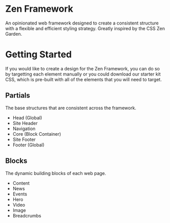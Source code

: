 # Zen Framework

An opinionated web framework designed to create a consistent structure with a flexible and efficient styling strategy. Greatly inspired by the CSS Zen Garden.

# Getting Started

If you would like to create a design for the Zen Framework, you can do so by targetting each element manually or you could download our starter kit CSS, which is pre-built with all of the elements that you will need to target.

## Partials
The base structures that are consistent across the framework.
- Head (Global)
- Site Header
- Navigation
- Core (Block Container)
- Site Footer
- Footer (Global)

## Blocks
The dynamic building blocks of each web page.
- Content
- News
- Events
- Hero
- Video
- Image
- Breadcrumbs

